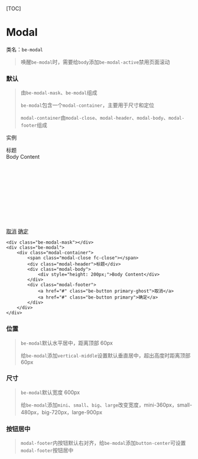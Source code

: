 <link rel="stylesheet" href="_default/doc.css">
<link rel="stylesheet" href="_default/mdp.css">
<link rel="stylesheet" href="_default/font-cloud.css">
<link rel="stylesheet" href="../modal.css">
<link rel="stylesheet" href="../button.css">

[TOC]

# Modal

类名：<code>be-modal</code>

> 唤醒<code>be-modal</code>时，需要给<code>body</code>添加<code>be-modal-active</code>禁用页面滚动

### 默认

> 由<code>be-modal-mask</code>、<code>be-modal</code>组成
>
> <code>be-modal</code>包含一个<code>modal-container</code>，主要用于尺寸和定位
>
> <code>modal-container</code>由<code>modal-close</code>、<code>modal-header</code>、<code>modal-body</code>、<code>modal-footer</code>组成

<div class="doc-example">
    <p class="title">实例</p>
    <div class="doc-section">
        <div class="be-modal-mask"></div>
        <div class="be-modal">
            <div class="modal-container">
                <span class="modal-close fc-close"></span>
                <div class="modal-header">标题</div>
                <div class="modal-body">
                    <div style="height: 200px;">Body Content</div>
                </div>
                <div class="modal-footer">
                    <a href="#" class="be-button primary-ghost">取消</a>
                    <a href="#" class="be-button primary">确定</a>
                </div>
            </div>
        </div>
    </div>
</div>

```
<div class="be-modal-mask"></div>
<div class="be-modal">
    <div class="modal-container">
        <span class="modal-close fc-close"></span>
        <div class="modal-header">标题</div>
        <div class="modal-body">
            <div style="height: 200px;">Body Content</div>
        </div>
        <div class="modal-footer">
            <a href="#" class="be-button primary-ghost">取消</a>
            <a href="#" class="be-button primary">确定</a>
        </div>
    </div>
</div>
```

### 位置

> <code>be-modal</code>默认水平居中，距离顶部 60px
>
> 给<code>be-modal</code>添加<code>vertical-middle</code>设置默认垂直居中，超出高度时距离顶部 60px

### 尺寸

> <code>be-modal</code>默认宽度 600px
>
> 给<code>be-modal</code>添加<code>mini</code>、<code>small</code>、<code>big</code>、<code>large</code>改变宽度，mini-360px，small-480px，big-720px，large-900px

### 按钮居中

> <code>modal-footer</code>内按钮默认右对齐，给<code>be-modal</code>添加<code>button-center</code>可设置<code>modal-footer</code>按钮居中
